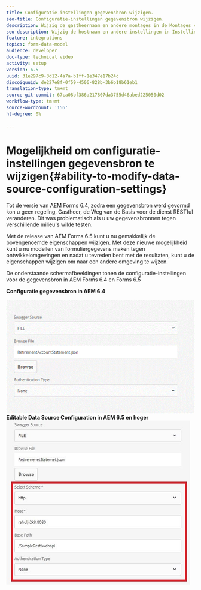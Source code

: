 ```yaml
---
title: Configuratie-instellingen gegevensbron wijzigen.
seo-title: Configuratie-instellingen gegevensbron wijzigen.
description: Wijzig de gastheernaam en andere montages in de Montages van de Configuratie van de Gegevensbron.
seo-description: Wijzig de hostnaam en andere instellingen in Instellingen voor gegevensbronconfiguraties.
feature: integrations
topics: form-data-model
audience: developer
doc-type: technical video
activity: setup
version: 6.5
uuid: 31e297c9-3d12-4a7a-b1ff-1e347e17b24c
discoiquuid: de227e8f-0f59-4506-828b-3b6b18b61eb1
translation-type: tm+mt
source-git-commit: 67ca08bf386a217807da3755d46abed225050d02
workflow-type: tm+mt
source-wordcount: '156'
ht-degree: 0%

---
```



# Mogelijkheid om configuratie-instellingen gegevensbron te wijzigen{#ability-to-modify-data-source-configuration-settings}

Tot de versie van AEM Forms 6.4, zodra een gegevensbron werd gevormd kon u geen regeling, Gastheer, de Weg van de Basis voor de dienst RESTful veranderen. Dit was problematisch als u uw gegevensbronnen tegen verschillende milieu&#39;s wilde testen.

Met de release van AEM Forms 6.5 kunt u nu gemakkelijk de bovengenoemde eigenschappen wijzigen. Met deze nieuwe mogelijkheid kunt u nu modellen van formuliergegevens maken tegen ontwikkelomgevingen en nadat u tevreden bent met de resultaten, kunt u de eigenschappen wijzigen om naar een andere omgeving te wijzen.

De onderstaande schermafbeeldingen tonen de configuratie-instellingen voor de gegevensbron in AEM Forms 6.4 en Forms 6.5

**Configuratie gegevensbron in AEM 6.4**

![64DataSource Configuration](assets/64release.gif)**Editable Data Source Configuration in AEM 6.5 en hoger**![65DataSource Configuration](assets/modifiabledatasource.jfif)

